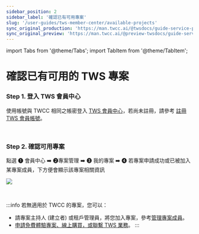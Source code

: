 ```yaml
---
sidebar_position: 2
sidebar_label: '確認已有可用專案'
slug: '/user-guides/tws-member-center/available-projects'
sync_original_production: 'https://man.twcc.ai/@twsdocs/guide-service-project-availability-zh' 
sync_original_preview: 'https://man.twcc.ai/@preview-twsdocs/guide-service-project-availability-zh' 
---
```


import Tabs from '@theme/Tabs';
import TabItem from '@theme/TabItem';

# 確認已有可用的 TWS 專案

### Step 1. 登入 TWS 會員中心

使用帳號與 TWCC 相同之帳密登入 [TWS 會員中心](https://tws.twcc.ai/)，若尚未註冊，請參考 [註冊 TWS 會員帳號](/user-guides/tws-member-center/manage-member-accounts/sign-up-for-tws.md)。

<br/>

### Step 2. 確認可用專案

點選 <span>&#10102;</span> 會員中心 :arrow_right: <span>&#10103;</span>專案管理 :arrow_right: <span>&#10104;</span> 我的專案 :arrow_right: <span>&#10105;</span> 若專案申請成功或已被加入某專案成員，下方便會顯示該專案相關資訊

![](https://cos.twcc.ai/SYS-MANUAL/uploads/upload_16bca2548cf85d48b7b216907a897037.png)

<br/>


:::info
若無適用於 TWCC 的專案，您可以：
  - 請專案主持人 (建立者) 或租戶管理員，將您加入專案，參考[<ins>管理專案成員</ins>](/user-guides/tws-member-center/manage-projects/manage-project-members.md)。
  - [申請免費體驗專案、線上購買，或聯繫 TWS 業務](/user-guides/tws-member-center/manage-projects/apply-projects-credits.md)。
:::
